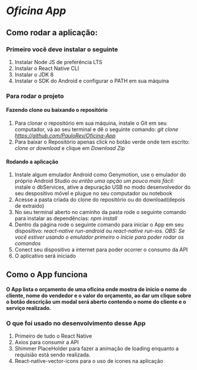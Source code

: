 # _Oficina App_

## Como rodar a aplicação:

### Primeiro você deve instalar o seguinte

1. Instalar Node JS de preferência LTS
2. Instalar o React Native CLI
3. Instalar o JDK 8
4. Instalar o SDK do Android e configurar o PATH em sua máquina

### Para rodar o projeto

#### Fazendo clone ou baixando o repositório

1. Para clonar o repositório em sua máquina, instale o Git em seu computador, vá ao seu terminal e dê o seguinte comando: _git clone https://github.com/PauloRev/Oficina-App_
2. Para baixar o Repositório apenas click no botão verde onde tem escrito: _clone or download_ e clique em _Download Zip_

#### Rodando a aplicação

1. Instale algum emulador Android como Genymotion, use o emulador do próprio Android Studio _ou então uma opção um pouco mais fácil:_ instale o dbServices, ative a depuração USB no modo desenvolvedor do seu despositivo móvel e plugue no seu computador ou notebook
2. Acesse a pasta criada do clone do repositório ou do download(depois de extraido)
3. No seu terminal aberto no caminho da pasta rode o seguinte comando para instalar as dependências: _npm install_
4. Dentro da página rode o seguinte comando para iniciar o App em seu dispositivo: _react-native run-android_ ou _react-native run-ios_. _OBS: Se você estiver usando o emulador primeiro o inicie para poder rodar os comandos_
6. Conect seu dispositivo a internet para poder ocorrer o consumo da API
5. O aplicativo será iniciado

## Como o App funciona

#### O App lista o orçamento de uma oficina onde mostra de inicio o nome do cliente, nome do vendedor e o valor do orçamento, ao dar um clique sobre o botão descrição um modal será aberto contendo o nome do cliente e o serviço realizado.

### O que foi usado no desenvolvimento desse App

1. Primeiro de tudo o React Native
2. Axios para consumir a API
3. Shimmer PlaceHolder para fazer a animação de loading enquanto a requisião está sendo realizada.
4. React-native-vector-icons para o uso de icones na aplicação